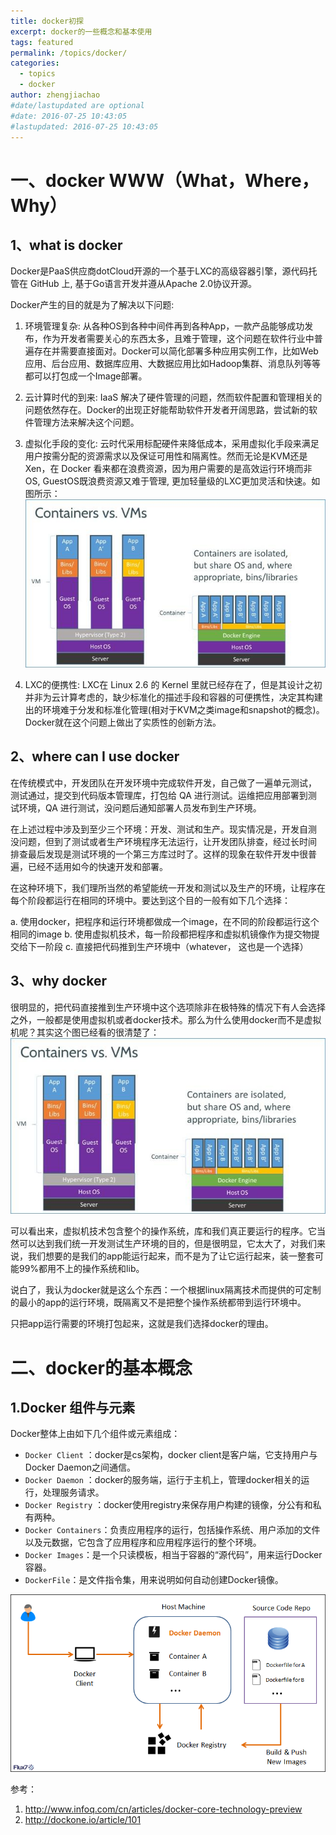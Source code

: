 ```yaml
---
title: docker初探
excerpt: docker的一些概念和基本使用
tags: featured
permalink: /topics/docker/
categories:
  - topics
  - docker
author: zhengjiachao
#date/lastupdated are optional
#date: 2016-07-25 10:43:05
#lastupdated: 2016-07-25 10:43:05
---
```



# 一、docker WWW（What，Where，Why） #

## 1、what is docker ##

Docker是PaaS供应商dotCloud开源的一个基于LXC的高级容器引擎，源代码托管在 GitHub 上, 基于Go语言开发并遵从Apache 2.0协议开源。

Docker产生的目的就是为了解决以下问题:

1) 环境管理复杂: 从各种OS到各种中间件再到各种App，一款产品能够成功发布，作为开发者需要关心的东西太多，且难于管理，这个问题在软件行业中普遍存在并需要直接面对。Docker可以简化部署多种应用实例工作，比如Web应用、后台应用、数据库应用、大数据应用比如Hadoop集群、消息队列等等都可以打包成一个Image部署。

2) 云计算时代的到来: IaaS 解决了硬件管理的问题，然而软件配置和管理相关的问题依然存在。Docker的出现正好能帮助软件开发者开阔思路，尝试新的软件管理方法来解决这个问题。

3) 虚拟化手段的变化: 云时代采用标配硬件来降低成本，采用虚拟化手段来满足用户按需分配的资源需求以及保证可用性和隔离性。然而无论是KVM还是Xen，在 Docker 看来都在浪费资源，因为用户需要的是高效运行环境而非OS, GuestOS既浪费资源又难于管理, 更加轻量级的LXC更加灵活和快速。如图所示：
![](/images/docker/01.jpg)

4) LXC的便携性: LXC在 Linux 2.6 的 Kernel 里就已经存在了，但是其设计之初并非为云计算考虑的，缺少标准化的描述手段和容器的可便携性，决定其构建出的环境难于分发和标准化管理(相对于KVM之类image和snapshot的概念)。Docker就在这个问题上做出了实质性的创新方法。


## 2、where can I use docker ##

在传统模式中，开发团队在开发环境中完成软件开发，自己做了一遍单元测试， 测试通过，提交到代码版本管理库，打包给 QA 进行测试。运维把应用部署到测 试环境，QA 进行测试，没问题后通知部署人员发布到生产环境。

在上述过程中涉及到至少三个环境：开发、测试和生产。现实情况是，开发自测 没问题，但到了测试或者生产环境程序无法运行，让开发团队排查，经过长时间 排查最后发现是测试环境的一个第三方库过时了。这样的现象在软件开发中很普 遍，已经不适用如今的快速开发和部署。

在这种环境下，我们理所当然的希望能统一开发和测试以及生产的环境，让程序在每个阶段都运行在相同的环境中。要达到这个目的一般有如下几个选择：

a. 使用docker，把程序和运行环境都做成一个image，在不同的阶段都运行这个相同的image
b. 使用虚拟机技术，每一阶段都把程序和虚拟机镜像作为提交物提交给下一阶段
c. 直接把代码推到生产环境中（whatever， 这也是一个选择）

## 3、why docker ##

很明显的，把代码直接推到生产环境中这个选项除非在极特殊的情况下有人会选择之外，一般都是使用虚拟机或者docker技术。那么为什么使用docker而不是虚拟机呢？其实这个图已经看的很清楚了：
![](/images/docker/01.jpg)

可以看出来，虚拟机技术包含整个的操作系统，库和我们真正要运行的程序。它当然可以达到我们统一开发测试生产环境的目的，但是很明显，它太大了，对我们来说，我们想要的是我们的app能运行起来，而不是为了让它运行起来，装一整套可能99%都用不上的操作系统和lib。

说白了，我认为docker就是这么个东西：一个根据linux隔离技术而提供的可定制的最小的app的运行环境，既隔离又不是把整个操作系统都带到运行环境中。

只把app运行需要的环境打包起来，这就是我们选择docker的理由。


# 二、docker的基本概念 #

## 1.Docker 组件与元素 ##

Docker整体上由如下几个组件或元素组成：

* `Docker Client` ：docker是cs架构，docker client是客户端，它支持用户与Docker Daemon之间通信。
* `Docker Daemon` ：docker的服务端，运行于主机上，管理docker相关的运行，处理服务请求。
* `Docker Registry` ：docker使用registry来保存用户构建的镜像，分公有和私有两种。
* `Docker Containers`：负责应用程序的运行，包括操作系统、用户添加的文件以及元数据，它包含了应用程序和应用程序运行的整个环境。
* `Docker Images`：是一个只读模板，相当于容器的“源代码”，用来运行Docker容器。
* `DockerFile`：是文件指令集，用来说明如何自动创建Docker镜像。

![](/images/docker/02.png)



参考：
1. http://www.infoq.com/cn/articles/docker-core-technology-preview
2. http://dockone.io/article/101